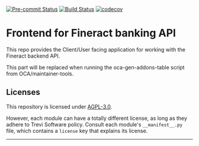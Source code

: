 
<!-- /!\ Non OCA Context : Set here the badge of your runbot / runboat instance. -->
[![Pre-commit Status](https://github.com/trevi-software/fineract-frontend/actions/workflows/pre-commit.yml/badge.svg?branch=16.0)](https://github.com/trevi-software/fineract-frontend/actions/workflows/pre-commit.yml?query=branch%3A16.0)
[![Build Status](https://github.com/trevi-software/fineract-frontend/actions/workflows/test.yml/badge.svg?branch=16.0)](https://github.com/trevi-software/fineract-frontend/actions/workflows/test.yml?query=branch%3A16.0)
[![codecov](https://codecov.io/gh/trevi-software/fineract-frontend/branch/16.0/graph/badge.svg)](https://codecov.io/gh/trevi-software/fineract-frontend)
<!-- /!\ Non OCA Context : Set here the badge of your translation instance. -->

<!-- /!\ do not modify above this line -->

# Frontend for Fineract banking API

This repo provides the Client/User facing application for working with the Fineract backend API.

<!-- /!\ do not modify below this line -->

<!-- prettier-ignore-start -->

[//]: # (addons)

This part will be replaced when running the oca-gen-addons-table script from OCA/maintainer-tools.

[//]: # (end addons)

<!-- prettier-ignore-end -->

## Licenses

This repository is licensed under [AGPL-3.0](LICENSE).

However, each module can have a totally different license, as long as they adhere to Trevi Software
policy. Consult each module's `__manifest__.py` file, which contains a `license` key
that explains its license.

----
<!-- /!\ Non OCA Context : Set here the full description of your organization. -->
